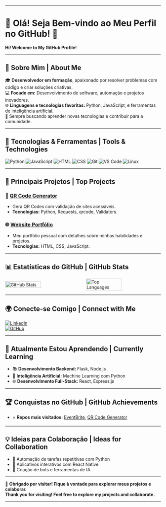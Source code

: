 
---

# 🌟 Olá! Seja Bem-vindo ao Meu Perfil no GitHub! 🌟  
**Hi! Welcome to My GitHub Profile!**

---

## 👋 Sobre Mim | About Me  
🎓 **Desenvolvedor em formação**, apaixonado por resolver problemas com código e criar soluções criativas.  
💻 **Focado em:** Desenvolvimento de software, automação e projetos inovadores.  
🌐 **Linguagens e tecnologias favoritas:** Python, JavaScript, e ferramentas de inteligência artificial.  
🚀 Sempre buscando aprender novas tecnologias e contribuir para a comunidade.

---

## 🔧 Tecnologias & Ferramentas | Tools & Technologies  

![Python](https://img.shields.io/badge/-Python-3776AB?logo=python&logoColor=white&style=for-the-badge)
![JavaScript](https://img.shields.io/badge/-JavaScript-F7DF1E?logo=javascript&logoColor=black&style=for-the-badge)
![HTML](https://img.shields.io/badge/-HTML5-E34F26?logo=html5&logoColor=white&style=for-the-badge)
![CSS](https://img.shields.io/badge/-CSS3-1572B6?logo=css3&logoColor=white&style=for-the-badge)
![Git](https://img.shields.io/badge/-Git-F05032?logo=git&logoColor=white&style=for-the-badge)
![VS Code](https://img.shields.io/badge/-VS%20Code-0078D4?logo=visual-studio-code&logoColor=white&style=for-the-badge)
![Linux](https://img.shields.io/badge/-Linux-FCC624?logo=linux&logoColor=black&style=for-the-badge)

---

## 🌟 Principais Projetos | Top Projects  

### 🚀 **[QR Code Generator](https://github.com/VitzLok/qrcode_generator)**  
- Gera QR Codes com validação de sites acessíveis.  
- **Tecnologias:** Python, Requests, qrcode, Validators.  

### 🌐 **[Website Portfólio](https://github.com/seu-usuario/portfolio-website)**  
- Meu portfólio pessoal com detalhes sobre minhas habilidades e projetos.  
- **Tecnologias:** HTML, CSS, JavaScript.  

---

## 📊 Estatísticas do GitHub | GitHub Stats  

<div style="display: flex; flex-wrap: wrap; justify-content: space-between; align-items: center;">
  <img src="https://github-readme-stats.vercel.app/api?username=seu-usuario&show_icons=true&theme=radical" alt="GitHub Stats" style="width: 48%;"/>
  <img src="https://github-readme-stats.vercel.app/api/top-langs/?username=seu-usuario&layout=compact&theme=radical" alt="Top Languages" style="width: 48%;"/>
</div>  

---

## 🌍 Conecte-se Comigo | Connect with Me  

[![LinkedIn](https://img.shields.io/badge/-LinkedIn-0A66C2?logo=linkedin&logoColor=white&style=for-the-badge)](https://www.linkedin.com/in/vitor-souza-909461326/)  
[![GitHub](https://img.shields.io/badge/-GitHub-181717?logo=github&logoColor=white&style=for-the-badge)](https://github.com/VitzLok/)    

---

## 🌱 Atualmente Estou Aprendendo | Currently Learning  

- 📚 **Desenvolvimento Backend:** Flask, Node.js  
- 🌟 **Inteligência Artificial:** Machine Learning com Python  
- 🌐 **Desenvolvimento Full-Stack:** React, Express.js  

---

## 🏆 Conquistas no GitHub | GitHub Achievements  

- ⭐ **Repos mais visitados:** [EventBrite](https://github.com/VitzLok/EventBrite), [QR Code Generator](https://github.com/seu-usuario/qr-code-generator)  

---

## 💡 Ideias para Colaboração | Ideas for Collaboration  

- 🔄 Automação de tarefas repetitivas com Python  
- 📱 Aplicativos interativos com React Native  
- 🤖 Criação de bots e ferramentas de IA  

---

🎉 **Obrigado por visitar! Fique à vontade para explorar meus projetos e colaborar.**  
**Thank you for visiting! Feel free to explore my projects and collaborate.**

---
